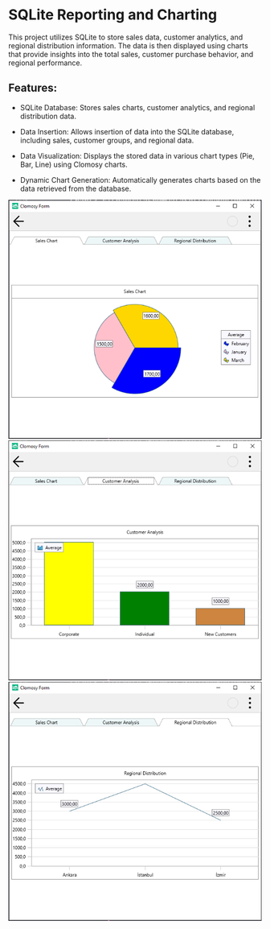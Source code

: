 # SQLite Reporting and Charting
This project utilizes SQLite to store sales data, customer analytics, and regional distribution information. The data is then displayed using charts that provide insights into the total sales, customer purchase behavior, and regional performance.

## Features:
- SQLite Database: Stores sales charts, customer analytics, and regional distribution data.

- Data Insertion: Allows insertion of data into the SQLite database, including sales, customer groups, and regional data.

- Data Visualization: Displays the stored data in various chart types (Pie, Bar, Line) using Clomosy charts.

- Dynamic Chart Generation: Automatically generates charts based on the data retrieved from the database.

![Sales Chart](SalesChart.png)
![Customer Analysis](CustomerAnalysis.png)
![Regional Distribution](RegionalDistribution.png)
